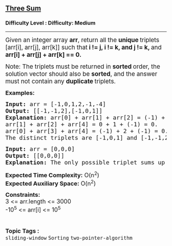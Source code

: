 <h2><a href="https://www.geeksforgeeks.org/problems/three-sum/0">Three Sum</a></h2><h3>Difficulty Level : Difficulty: Medium</h3><hr><div class="problems_problem_content__Xm_eO"><p><span style="font-size: 14pt;">Given an integer array <strong>arr</strong>, return all the <strong>unique </strong>triplets [arr[i], arr[j], arr[k]] such that<strong> i != j, i != k, and j != k, </strong>and <strong>arr[i] + arr[j] + arr[k] == 0.</strong></span></p>
<p><span style="font-size: 14pt;">Note: The triplets must be returned in <strong>sorted </strong>order, the solution vector should also be <strong>sorted</strong>, and the answer must not contain any <strong>duplicate </strong>triplets.</span></p>
<p><span style="font-size: 18px;"><strong>Examples:</strong></span></p>
<pre><span style="font-size: 18px;"><strong>Input: </strong>arr = [-1,0,1,2,-1,-4]
<strong>Output: </strong>[[-1,-1,2],[-1,0,1]]<strong>
Explanation: </strong>arr[0] + arr[1] + arr[2] = (-1) + 0 + 1 = 0.
arr[1] + arr[2] + arr[4] = 0 + 1 + (-1) = 0.
arr[0] + arr[3] + arr[4] = (-1) + 2 + (-1) = 0.
The distinct triplets are [-1,0,1] and [-1,-1,2].</span>
</pre>
<pre><span style="font-size: 18px;"><strong>Input: </strong>arr = [0,0,0]
<strong>Output: </strong>[[0,0,0]]<strong>
Explanation: </strong>The only possible triplet sums up to 0.</span></pre>
<p><span style="font-size: 18px;"><strong>Expected Time Complexity:</strong> O(n<sup>2</sup>)<br><strong>Expected Auxiliary Space:</strong> O(n<sup>2</sup>)</span></p>
<p><span style="font-size: 18px;"><strong>Constraints:<br></strong></span><span style="font-size: 18px;">3 &lt;= arr.length &lt;= 3000<br></span><span style="font-size: 18px;">-10<sup>5</sup> &lt;= arr[i] &lt;= 10<sup>5</sup></span></p></div><br><p><span style=font-size:18px><strong>Topic Tags : </strong><br><code>sliding-window</code>&nbsp;<code>Sorting</code>&nbsp;<code>two-pointer-algorithm</code>&nbsp;